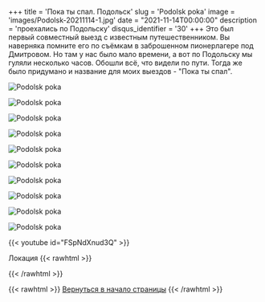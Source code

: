 +++
title = 'Пока ты спал. Подольск'
slug = 'Podolsk poka'
image = 'images/Podolsk-20211114-1.jpg'
date = "2021-11-14T00:00:00"
description = 'проехались по Подольску'
disqus_identifier = '30'
+++
Это был первый совместный выезд с известным путешественником.
Вы наверняка помните его по съёмкам в заброшенном пионерлагере под Дмитровом. Но там у нас было мало времени, а вот по Подольску мы гуляли несколько часов. Обошли всё, что видели по пути.
Тогда же было придумано и название для моих выездов - "Пока ты спал".

![Podolsk poka](/images/Podolsk-20211114-2.jpg)

![Podolsk poka](/images/Podolsk-20211114-3.jpg)

![Podolsk poka](/images/Podolsk-20211114-4.jpg)

![Podolsk poka](/images/Podolsk-20211114-5.jpg)

![Podolsk poka](/images/Podolsk-20211114-6.jpg)

![Podolsk poka](/images/Podolsk-20211114-7.jpg)

![Podolsk poka](/images/Podolsk-20211114-8.jpg)

![Podolsk poka](/images/Podolsk-20211114-9.jpg)

![Podolsk poka](/images/Podolsk-20211114-10.jpg)

![Podolsk poka](/images/Podolsk-20211114-11.jpg)

{{< youtube id="FSpNdXnud3Q" >}}

Локация
{{< rawhtml >}}
<script type="text/javascript" charset="utf-8" async src="https://api-maps.yandex.ru/services/constructor/1.0/js/?um=constructor%3A942d20e8fc34642dd7465d3424e59f8cc7144c96776f5e09101f5ef770d7424d&amp;width=500&amp;height=400&amp;lang=ru_RU&amp;scroll=true"></script>
{{< /rawhtml >}}

{{< rawhtml >}}
<a href="#">Вернуться в начало страницы</a>
{{< /rawhtml >}}
